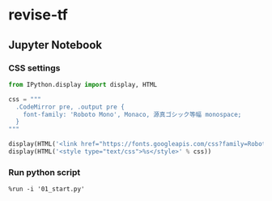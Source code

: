 # revise-tf

## Jupyter Notebook

### CSS settings

```python
from IPython.display import display, HTML

css = """
  .CodeMirror pre, .output pre {
    font-family: 'Roboto Mono', Monaco, 源真ゴシック等幅 monospace;
  }
"""

display(HTML('<link href="https://fonts.googleapis.com/css?family=Roboto+Mono" rel="stylesheet">'))
display(HTML('<style type="text/css">%s</style>' % css))
```

### Run python script

`%run -i '01_start.py'`

